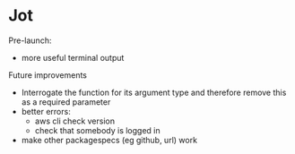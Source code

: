 # Jot


Pre-launch:
  - more useful terminal output

Future improvements
  - Interrogate the function for its argument type and therefore remove this as a required parameter
  - better errors:
    - aws cli check version
    - check that somebody is logged in
  - make other packagespecs (eg github, url) work
  

